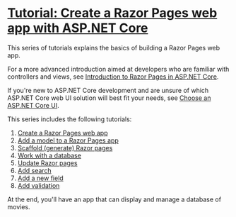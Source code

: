 # [Tutorial: Create a Razor Pages web app with ASP.NET Core](https://docs.microsoft.com/en-us/aspnet/core/tutorials/razor-pages/?view=aspnetcore-6.0)

This series of tutorials explains the basics of building a Razor Pages web app.

For a more advanced introduction aimed at developers who are familiar with controllers and views, see [Introduction to Razor Pages in ASP.NET Core](https://docs.microsoft.com/en-us/aspnet/core/razor-pages/?view=aspnetcore-6.0).

If you're new to ASP.NET Core development and are unsure of which ASP.NET Core web UI solution will best fit your needs, see [Choose an ASP.NET Core UI](https://docs.microsoft.com/en-us/aspnet/core/tutorials/choose-web-ui?view=aspnetcore-6.0).

This series includes the following tutorials:

1. [Create a Razor Pages web app](https://docs.microsoft.com/en-us/aspnet/core/tutorials/razor-pages/razor-pages-start?view=aspnetcore-6.0)
2. [Add a model to a Razor Pages app](https://docs.microsoft.com/en-us/aspnet/core/tutorials/razor-pages/model?view=aspnetcore-6.0)
3. [Scaffold (generate) Razor pages](https://docs.microsoft.com/en-us/aspnet/core/tutorials/razor-pages/page?view=aspnetcore-6.0)
4. [Work with a database](https://docs.microsoft.com/en-us/aspnet/core/tutorials/razor-pages/sql?view=aspnetcore-6.0)
5. [Update Razor pages](https://docs.microsoft.com/en-us/aspnet/core/tutorials/razor-pages/da1?view=aspnetcore-6.0)
6. [Add search](https://docs.microsoft.com/en-us/aspnet/core/tutorials/razor-pages/search?view=aspnetcore-6.0)
7. [Add a new field](https://docs.microsoft.com/en-us/aspnet/core/tutorials/razor-pages/new-field?view=aspnetcore-6.0)
8. [Add validation](https://docs.microsoft.com/en-us/aspnet/core/tutorials/razor-pages/validation?view=aspnetcore-6.0)

At the end, you'll have an app that can display and manage a database of movies.